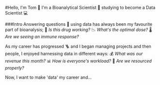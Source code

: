 #Hello, I'm Tom 👋
I'm a Bioanalytical Scientist :pill:  studying to become a Data Scientist :computer:

###Intro
Answering questions :thinking: using data has always been my favourite part of bioanalysis; 
🔬 *Is this drug working?* 
📉 *What's the optimal dose?*
🌡️ *Are we seeing an immune response?*

As my career has progressed :ladder: and I began managing projects and then people, I enjoyed harnessing data in different ways: 
💰 *What was our revenue this month?* 
📊 *How is everyone's workload?* 
👥 *Are we resourced properly?* 

Now, I want to make 'data' my career and...

<!--
**Sigint-141-12/Sigint-141-12** is a ✨ _special_ ✨ repository because its `README.md` (this file) appears on your GitHub profile.

Here are some ideas to get you started:

- 🔭 I’m currently working on ...
- 🌱 I’m currently learning ...
- 👯 I’m looking to collaborate on ...
- 🤔 I’m looking for help with ...
- 💬 Ask me about ...
- 📫 How to reach me: ...
- 😄 Pronouns: ...
- ⚡ Fun fact: ...
-->
